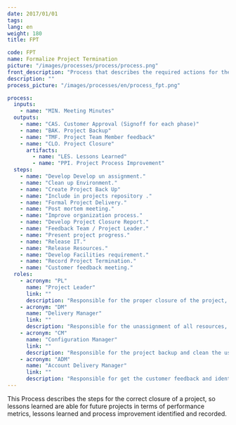 ```yaml
---
date: 2017/01/01
tags:
lang: en
weight: 180
title: FPT

code: FPT
name: Formalize Project Termination
picture: "/images/processes/process/process.png"
front_description: "Process that describes the required actions for the project‘s appropriate formalization and closure so the generated learning be capitalized for future projects in term of performance metrics, lessons learned and suggestions of identified improvements."
description: ""
process_picture: "/images/processes/en/process_fpt.png"

process:
  inputs:
    - name: "MIN. Meeting Minutes"
  outputs:
    - name: "CAS. Customer Approval (Signoff for each phase)"
    - name: "BAK. Project Backup"
    - name: "TMF. Project Team Member feedback"
    - name: "CLO. Project Closure"
      artifacts:
        - name: "LES. Lessons Learned"
        - name: "PPI. Project Process Improvement"                       
  steps:
    - name: "Develop Develop un assignment."
    - name: "Clean up Environment."
    - name: "Create Project Back Up"
    - name: "Include in projects repository ."
    - name: "Formal Project Delivery."
    - name: "Post mortem meeting."
    - name: "Improve organization process."
    - name: "Develop Project Closure Report."
    - name: "Feedback Team / Project Leader."
    - name: "Present project progress."
    - name: "Release IT."
    - name: "Release Resources."
    - name: "Develop Facilities requirement."
    - name: "Record Project Termination."
    - name: "Customer feedback meeting."
  roles:
    - acronym: "PL"
      name: "Project Leader"
      link: ""
      description: "Responsible for the proper closure of the project, assuring the data collection and lessons learned."   
    - acronym: "DM"
      name: "Delivery Manager"
      link: ""
      description: "Responsible for the unassignment of all resources, facilities and provide feedback to the Project Leader and the team."
    - acronym: "CM"
      name: "Configuration Manager"
      link: ""
      description: "Responsible for the project backup and clean the used environments."       
    - acronym: "ADM"
      name: "​Account Delivery Manager"
      link: ""
      description: "Responsible for get the customer feedback and identify new opportunities of collaboration."
---
```

This Process describes the steps for the correct closure of a project, so lessons learned are able for future projects in terms of performance metrics, lessons learned and process improvement identified and recorded.
